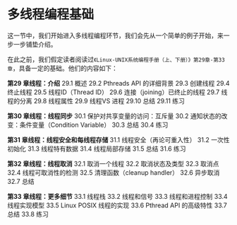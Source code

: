 # 多线程编程基础

这一节中，我们开始进入多线程编程环节，我们会先从一个简单的例子开始，来一步一步铺垫介绍。

在此之前，我们假定读者阅读过`《Linux-UNIX系统编程手册（上、下册）》第29章-第33章`，具备一定的基础。他们的内容如下：

**第29 章线程：介绍**
29.1 概述
29.2 Pthreads API 的详细背景
29.3 创建线程
29.4 终止线程
29.5 线程ID（Thread ID）
29.6 连接（joining）已终止的线程
29.7 线程的分离
29.8 线程属性
29.9 线程VS 进程
29.10 总结
29.11 练习

**第30 章线程：线程同步**
30.1 保护对共享变量的访问：互斥量
30.2 通知状态的改变：条件变量（Condition Variable）
30.3 总结
30.4 练习

**第31 章线程：线程安全和每线程存储**
31.1 线程安全（再论可重入性）
31.2 一次性初始化
31.3 线程特有数据
31.4 线程局部存储
31.5 总结
31.6 练习

**第32 章线程：线程取消**
32.1 取消一个线程
32.2 取消状态及类型
32.3 取消点
32.4 线程可取消性的检测
32.5 清理函数（cleanup handler）
32.6 异步取消
32.7 总结

**第33 章线程：更多细节**
33.1 线程栈
33.2 线程和信号
33.3 线程和进程控制
33.4 线程实现模型
33.5 Linux POSIX 线程的实现
33.6 Pthread API 的高级特性
33.7 总结
33.8 练习